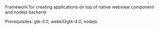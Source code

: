 Framework for creating applications on top of native webview component and nodejs backend

Prerequisites: gtk-3.0, webkit2gtk-4.0, nodejs